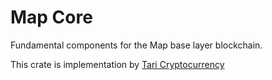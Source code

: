 # Map Core

Fundamental components for the Map base layer blockchain.

This crate is implementation by [Tari Cryptocurrency](https://tari.com)
